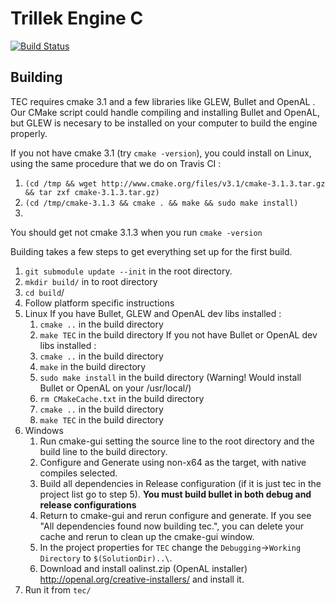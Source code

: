 # Trillek Engine C
[![Build Status](https://travis-ci.org/trillek-team/tec.svg)](https://travis-ci.org/trillek-team/tec)


## Building
TEC requires cmake 3.1 and a few libraries like GLEW, Bullet and OpenAL . Our CMake script could handle compiling and installing Bullet and OpenAL, but GLEW is necesary to be installed on your computer to build the engine properly.

If you not have cmake 3.1 (try `cmake -version`), you could install on Linux, using the same procedure that we do on Travis CI :
1. `(cd /tmp && wget http://www.cmake.org/files/v3.1/cmake-3.1.3.tar.gz && tar zxf cmake-3.1.3.tar.gz)`
2. `(cd /tmp/cmake-3.1.3 && cmake . && make && sudo make install)`
3. 
You should get not cmake 3.1.3 when you run `cmake -version`

Building takes a few steps to get everything set up for the first build.

1. `git submodule update --init` in the root directory.
2. `mkdir build/` in to root directory
3. `cd build`/
4. Follow platform specific instructions 
  1. Linux
     If you have Bullet, GLEW and OpenAL dev libs installed : 
       1. `cmake ..` in the build directory
       2. `make TEC` in the build directory
     If you not have Bullet or OpenAL dev libs installed :
       1. `cmake ..` in the build directory
       2. `make` in the build directory
       3. `sudo make install` in the build directory (Warning! Would install Bullet or OpenAL on your /usr/local/)
       4. `rm CMakeCache.txt` in the build directory
       5. `cmake ..` in the build directory
       6. `make TEC` in the build directory
  2. Windows
     1. Run cmake-gui setting the source line to the root directory and the build line to the build directory.
     2. Configure and Generate using non-x64 as the target, with native compiles selected.
     3. Build all dependencies in Release configuration (if it is just tec in the project list go to step 5).
     **You must build bullet in both debug and release configurations**
     4. Return to cmake-gui and rerun configure and generate. If you see "All dependencies found now building tec.",
     you can delete your cache and rerun to clean up the cmake-gui window. 
     5. In the project properties for `TEC` change the `Debugging`->`Working Directory` to `$(SolutionDir)..\`.
     6. Download and install oalinst.zip (OpenAL installer) http://openal.org/creative-installers/ and install it.
5. Run it from `tec/`

